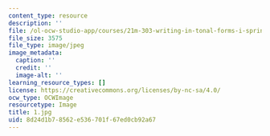 ```yaml
---
content_type: resource
description: ''
file: /ol-ocw-studio-app/courses/21m-303-writing-in-tonal-forms-i-spring-2009/8d24d1b78562e536701f67ed0cb92a67_1.jpg
file_size: 3575
file_type: image/jpeg
image_metadata:
  caption: ''
  credit: ''
  image-alt: ''
learning_resource_types: []
license: https://creativecommons.org/licenses/by-nc-sa/4.0/
ocw_type: OCWImage
resourcetype: Image
title: 1.jpg
uid: 8d24d1b7-8562-e536-701f-67ed0cb92a67
---
```

